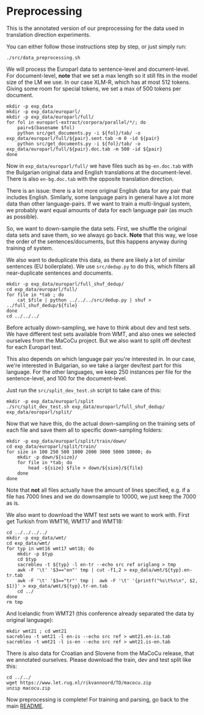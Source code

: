 # Preprocessing

This is the annotated version of our preprocessing for the data used in translation direction experiments.

You can either follow those instructions step by step, or just simply run:

```
./src/data_preprocessing.sh
```

We will process the Europarl data to sentence-level and document-level. For document-level, **note** that we set a max length so it still fits in the model size of the LM we use. In our case XLM-R, which has at most 512 tokens. Giving some room for special tokens, we set a max of 500 tokens per document.

```
mkdir -p exp_data
mkdir -p exp_data/europarl/
mkdir -p exp_data/europarl/full/
for fol in europarl-extract/corpora/parallel/*/; do
    pair=$(basename $fol)
    python src/get_documents.py -i ${fol}/tab/ -o exp_data/europarl/full/${pair}.sent.tab -m 0 -id ${pair}
    python src/get_documents.py -i ${fol}/tab/ -o exp_data/europarl/full/${pair}.doc.tab -m 500 -id ${pair}
done
```

Now in ``exp_data/europarl/full/`` we have files such as ``bg-en.doc.tab`` with the Bulgarian original data and English translations at the document-level. There is also ``en-bg.doc.tab`` with the opposite translation direction.


There is an issue: there is a lot more original English data for any pair that includes English. Similarly, some language pairs in general have a lot more data than other language-pairs. If we want to train a multi-lingual system, we probably want equal amounts of data for each language pair (as much as possible).

So, we want to down-sample the data sets. First, we shuffle the original data sets and save them, so we always go back. **Note** that this way, we lose the order of the sentences/documents, but this happens anyway during training of system.

We also want to deduplicate this data, as there are likely a lot of similar sentences (EU boilerplate). We use ``src/dedup.py`` to do this, which filters all near-duplicate sentences and documents.

```
mkdir -p exp_data/europarl/full_shuf_dedup/
cd exp_data/europarl/full/
for file in *tab ; do
    cat $file | python ../../../src/dedup.py | shuf > ../full_shuf_dedup/${file}
done
cd ../../../
```

Before actually down-sampling, we have to think about dev and test sets. We have different test sets available from WMT, and also ones we selected ourselves from the MaCoCu project. But we also want to split off dev/test for each Europarl test.

This also depends on which language pair you're interested in. In our case, we're interested in Bulgarian, so we take a larger dev/test part for this language. For the other languages, we keep 250 instances per file for the sentence-level, and 100 for the document-level.

Just run the ``src/split_dev_test.sh`` script to take care of this:

```
mkdir -p exp_data/europarl/split
./src/split_dev_test.sh exp_data/europarl/full_shuf_dedup/ exp_data/europarl/split/
```

Now that we have this, do the actual down-sampling on the training sets of each file and save them all to specific down-sampling folders:

```
mkdir -p exp_data/europarl/split/train/down/
cd exp_data/europarl/split/train/
for size in 100 250 500 1000 2000 3000 5000 10000; do
    mkdir -p down/${size}/
    for file in *tab; do
        head -${size} $file > down/${size}/${file}
    done
done
```

Note that **not** all files actually have the amount of lines specified, e.g. if a file has 7000 lines and we do downsample to 10000, we just keep the 7000 as is.

We also want to download the WMT test sets we want to work with. First get Turkish from WMT16, WMT17 and WMT18:

```
cd ../../../../
mkdir -p exp_data/wmt/
cd exp_data/wmt/
for typ in wmt16 wmt17 wmt18; do
    mkdir -p $typ
    cd $typ
    sacrebleu -t ${typ} -l en-tr --echo src ref origlang > tmp
    awk -F '\t' '$3=="en"' tmp | cut -f1,2 > exp_data/wmt/${typ}.en-tr.tab
    awk -F '\t' '$3=="tr"' tmp |  awk -F '\t' '{printf("%s\t%s\n", $2, $1)}' > exp_data/wmt/${typ}.tr-en.tab
    cd ../
done
rm tmp
```

And Icelandic from WMT21 (this conference already separated the data by original language):

```
mkdir wmt21 ; cd wmt21
sacrebleu -t wmt21 -l en-is --echo src ref > wmt21.en-is.tab
sacrebleu -t wmt21 -l is-en --echo src ref > wmt21.is-en.tab
```

There is also data for Croatian and Slovene from the MaCoCu release, that we annotated ourselves. Please download the train, dev and test split like this:

```
cd ../../
wget https://www.let.rug.nl/rikvannoord/TD/macocu.zip
unzip macocu.zip
```

Now preprocessing is complete! For training and parsing, go back to the main [README](README.md).
